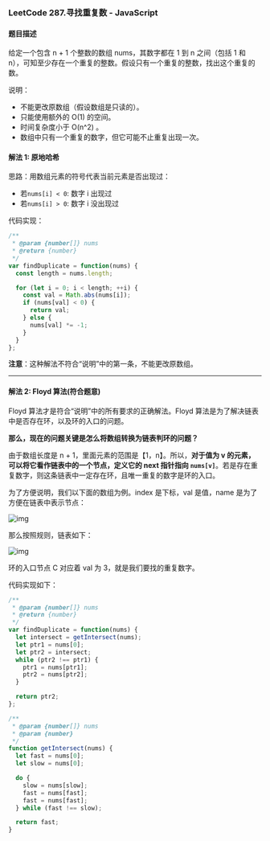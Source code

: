 ### LeetCode 287.寻找重复数 - JavaScript

#### **题目描述**

给定一个包含  n + 1 个整数的数组  nums，其数字都在 1 到 n 之间（包括 1 和 n），可知至少存在一个重复的整数。假设只有一个重复的整数，找出这个重复的数。

说明：

- 不能更改原数组（假设数组是只读的）。
- 只能使用额外的 O(1) 的空间。
- 时间复杂度小于 O(n^2) 。
- 数组中只有一个重复的数字，但它可能不止重复出现一次。

#### 解法 1: 原地哈希

思路：用数组元素的符号代表当前元素是否出现过：

- 若`nums[i] < 0`: 数字 i 出现过
- 若`nums[i] > 0`: 数字 i 没出现过

代码实现：

```js
/**
 * @param {number[]} nums
 * @return {number}
 */
var findDuplicate = function(nums) {
  const length = nums.length;

  for (let i = 0; i < length; ++i) {
    const val = Math.abs(nums[i]);
    if (nums[val] < 0) {
      return val;
    } else {
      nums[val] *= -1;
    }
  }
};
```

**注意**：这种解法不符合“说明”中的第一条，不能更改原数组。

-----

#### 解法 2: Floyd 算法(符合题意)

Floyd 算法才是符合“说明”中的所有要求的正确解法。Floyd 算法是为了解决链表中是否存在环，以及环的入口的问题。

**那么，现在的问题关键是怎么将数组转换为链表判环的问题？**

由于数组长度是 n + 1，里面元素的范围是【1，n】。所以，**对于值为 v 的元素，可以将它看作链表中的一个节点，定义它的 next 指针指向 `nums[v]`**。若是存在重复数字，则这条链表中一定存在环，且唯一重复的数字是环的入口。

为了方便说明，我们以下面的数组为例。index 是下标，val 是值，name 是为了方便在链表中表示节点：

![img](https://gitee.com/p_pj/pig/raw/master/img/00831rSTly1gcmdimjnx7j30rk0aqndk.jpg)

那么按照规则，链表如下：

![img](https://gitee.com/p_pj/pig/raw/master/img/00831rSTly1gcmdimjnx7j30rk0aqndk.jpg)

环的入口节点 C 对应着 val 为 3，就是我们要找的重复数字。

代码实现如下：

```js
/**
 * @param {number[]} nums
 * @return {number}
 */
var findDuplicate = function(nums) {
  let intersect = getIntersect(nums);
  let ptr1 = nums[0];
  let ptr2 = intersect;
  while (ptr2 !== ptr1) {
    ptr1 = nums[ptr1];
    ptr2 = nums[ptr2];
  }

  return ptr2;
};

/**
 * @param {number[]} nums
 * @param {number}
 */
function getIntersect(nums) {
  let fast = nums[0];
  let slow = nums[0];

  do {
    slow = nums[slow];
    fast = nums[fast];
    fast = nums[fast];
  } while (fast !== slow);

  return fast;
}
```
